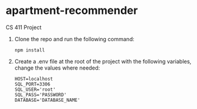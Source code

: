 # apartment-recommender
CS 411 Project

1. Clone the repo and run the following command:
	```
	npm install
	```
2. Create a .env file at the root of the project with the following variables, change the values where needed:
	```
	HOST=localhost
	SQL_PORT=3306
	SQL_USER='root'
	SQL_PASS='PASSWORD'
	DATABASE='DATABASE_NAME'
	```
